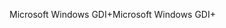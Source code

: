 <span data-ttu-id="6637c-101">Microsoft Windows GDI+</span><span class="sxs-lookup"><span data-stu-id="6637c-101">Microsoft Windows GDI+</span></span>
